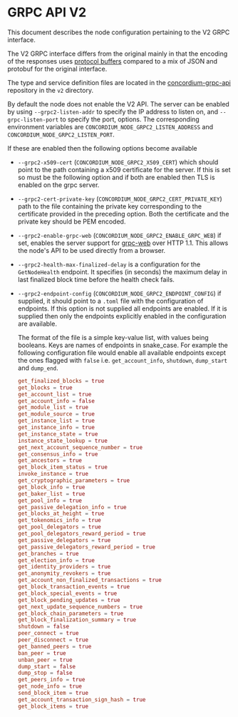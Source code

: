 # GRPC API V2

This document describes the node configuration pertaining to the V2 GRPC
interface.

The V2 GRPC interface differs from the original mainly in that the encoding of
the responses uses [protocol
buffers](https://developers.google.com/protocol-buffers) compared to a mix of
JSON and protobuf for the original interface.

The type and service definition files are located in the
[concordium-grpc-api](https://github.com/Concordium/concordium-grpc-api)
repository in the `v2` directory.

By default the node does not enable the V2 API. The server can be enabled by
using `--grpc2-listen-addr` to specify the IP address to listen on, and
`--grpc-listen-port` to specify the port, options. The corresponding environment
variables are `CONCORDIUM_NODE_GRPC2_LISTEN_ADDRESS` and
`CONCORDIUM_NODE_GRPC2_LISTEN_PORT`.

If these are enabled then the following options become available

- `--grpc2-x509-cert` (`CONCORDIUM_NODE_GRPC2_X509_CERT`) which should point to
  the path containing a x509 certificate for the server. If this is set so must
  be the following option and if both are enabled then TLS is enabled on the
  grpc server.
- `--grpc2-cert-private-key` (`CONCORDIUM_NODE_GRPC2_CERT_PRIVATE_KEY`) path to
  the file containing the private key corresponding to the certificate provided
  in the preceding option. Both the certificate and the private key should be
  PEM encoded.
- `--grpc2-enable-grpc-web` (`CONCORDIUM_NODE_GRPC2_ENABLE_GRPC_WEB`) if set,
  enables the server support for [grpc-web](https://github.com/grpc/grpc-web)
  over HTTP 1.1. This allows the node's API to be used directly from a browser.
- `--grpc2-health-max-finalized-delay` is a configuration for the
  `GetNodeHealth` endpoint. It specifies (in seconds) the maximum delay in last
  finalized block time before the health check fails.
- `--grpc2-endpoint-config` (`CONCORDIUM_NODE_GRPC2_ENDPOINT_CONFIG`) if
  supplied, it should point to a `.toml` file with the configuration of
  endpoints. If this option is not supplied all endpoints are enabled. If it is
  supplied then only the endpoints explicitly enabled in the configuration are
  available.

  The format of the file is a simple key-value list, with values being booleans.
  Keys are names of endpoints in snake_case. For example the following configuration file 
  would enable all available endpoints except the ones flagged with `false` i.e. `get_account_info`, 
  `shutdown`, `dump_start` and `dump_end`.

  ```toml
  get_finalized_blocks = true
  get_blocks = true
  get_account_list = true
  get_account_info = false
  get_module_list = true
  get_module_source = true
  get_instance_list = true
  get_instance_info = true
  get_instance_state = true
  instance_state_lookup = true
  get_next_account_sequence_number = true
  get_consensus_info = true
  get_ancestors = true
  get_block_item_status = true
  invoke_instance = true
  get_cryptographic_parameters = true
  get_block_info = true
  get_baker_list = true
  get_pool_info = true
  get_passive_delegation_info = true
  get_blocks_at_height = true
  get_tokenomics_info = true
  get_pool_delegators = true
  get_pool_delegators_reward_period = true
  get_passive_delegators = true
  get_passive_delegators_reward_period = true
  get_branches = true
  get_election_info = true
  get_identity_providers = true
  get_anonymity_revokers = true
  get_account_non_finalized_transactions = true
  get_block_transaction_events = true
  get_block_special_events = true
  get_block_pending_updates = true
  get_next_update_sequence_numbers = true
  get_block_chain_parameters = true
  get_block_finalization_summary = true
  shutdown = false
  peer_connect = true
  peer_disconnect = true
  get_banned_peers = true
  ban_peer = true
  unban_peer = true
  dump_start = false
  dump_stop = false
  get_peers_info = true
  get_node_info = true
  send_block_item = true
  get_account_transaction_sign_hash = true
  get_block_items = true
  ```
